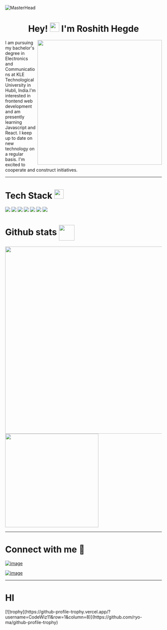 ![MasterHead](https://repository-images.githubusercontent.com/588181932/e36ec678-7984-4cdd-8e4c-a3932772ff8e)
<h1 align="center">Hey! <img src="https://media.giphy.com/media/hvRJCLFzcasrR4ia7z/giphy.gif" width="30"> I'm Roshith Hegde </h1>
<img align = "right" width="400" src = "https://media.tenor.com/2uyENRmiUt0AAAAC/coding.gif"> </img>
<p>I am pursuing my bachelor's degree in Electronics and Communications at KLE Technological University in Hubli, India.I'm interested in frontend web development and am presently learning Javascript and React. I keep up to date on new technology on a regular basis. I'm excited to cooperate and construct initiatives.</p>
<hr>
<h1 align="left">Tech Stack <img src = "https://media2.giphy.com/media/QssGEmpkyEOhBCb7e1/giphy.gif?cid=ecf05e47a0n3gi1bfqntqmob8g9aid1oyj2wr3ds3mg700bl&rid=giphy.gif" width = 30px></h1>


![](https://img.shields.io/badge/-html5-black?logo=html5&style=for-the-badge) ![](https://img.shields.io/badge/-css3-black?logo=css3&style=for-the-badge&logoColor=%231572B6) ![](https://img.shields.io/badge/-javascript-black?logo=javascript&style=for-the-badge&logoColor=%23F7DF1E) ![](https://img.shields.io/badge/-React-black?logo=react&style=for-the-badge) 
 ![](https://img.shields.io/badge/-git-black?logo=git&style=for-the-badge) ![](https://img.shields.io/badge/-github-black?logo=github&style=for-the-badge) ![](https://img.shields.io/badge/-arduino-black?logo=arduino&style=for-the-badge) 

<h1>Github stats <img src="https://media.giphy.com/media/iY8CRBdQXODJSCERIr/giphy.gif" width=50 height=50 align="center"></img></h1>
<img src="https://github-readme-stats.vercel.app/api?username=CodeWiz11&show_icons=true&theme=gruvbox" width=600></img>
<img src="https://github-readme-stats.vercel.app/api/top-langs/?username=CodeWiz11&theme=gruvbox"" width=300></img>



<hr>
<h1>Connect with me 🔗</h1>
<div>

[![image](https://img.shields.io/badge/LinkedIn-0077B5?style=for-the-badge&logo=linkedin&logoColor=white)](https://www.linkedin.com/in/roshith-hegde-653308264?lipi=urn%3Ali%3Apage%3Ad_flagship3_profile_view_base_contact_details%3Bf05JDQr9QTSttWUXoYjEXQ%3D%3D)

[![image](https://img.shields.io/badge/Gmail-D14836?style=for-the-badge&logo=gmail&logoColor=white)](mailto:roshithhegde22@gmail.com)
    
</div>

<hr>
<h1>HI</h1>
<div>
[![trophy](https://github-profile-trophy.vercel.app/?username=CodeWiz11&row=1&column=8)](https://github.com/ryo-ma/github-profile-trophy)
</div>

